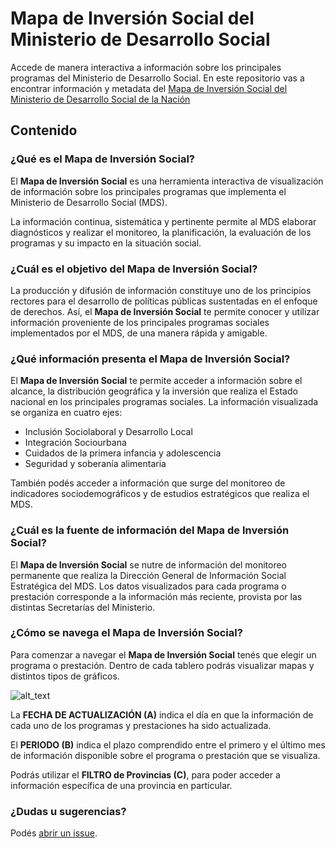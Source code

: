 # Mapa de Inversión Social del Ministerio de Desarrollo Social
Accede de manera interactiva a información sobre los principales programas del Ministerio de Desarrollo Social.
En este repositorio vas a encontrar información y metadata del [Mapa de Inversión Social del Ministerio de Desarrollo Social de la Nación](https://reportes.mds.gob.ar)

## Contenido
### ¿Qué es el Mapa de Inversión Social?
El **Mapa de Inversión Social** es una herramienta interactiva de visualización de información sobre los principales programas que implementa el Ministerio de Desarrollo Social (MDS).

La información continua, sistemática y pertinente permite al MDS elaborar diagnósticos y realizar el monitoreo, la planificación, la evaluación de los programas y su impacto en la situación social. 

### ¿Cuál es el objetivo del Mapa de Inversión Social?

La producción y difusión de información constituye uno de los principios rectores para el desarrollo de políticas públicas sustentadas en el enfoque de derechos. Así, el **Mapa de Inversión Social** te permite conocer y utilizar información proveniente de los principales programas sociales implementados por el MDS, de una manera rápida y amigable.  

### ¿Qué información presenta el Mapa de Inversión Social?

El **Mapa de Inversión Social** te permite acceder a información sobre el alcance, la distribución geográfica y la inversión que realiza el Estado nacional en los principales programas sociales. La información visualizada se organiza en cuatro ejes:

- Inclusión Sociolaboral y Desarrollo Local
- Integración Sociourbana
- Cuidados de la primera infancia y adolescencia
- Seguridad y soberanía alimentaria

También podés acceder a  información que surge del monitoreo de indicadores sociodemográficos y de estudios estratégicos que realiza el MDS.

### ¿Cuál es la fuente de información del Mapa de Inversión Social?

El **Mapa de Inversión Social** se nutre de información del monitoreo permanente que realiza la Dirección General de Información Social Estratégica del MDS. Los datos visualizados para cada programa o prestación corresponde a la información más reciente, provista por las distintas Secretarías del Ministerio. 

### ¿Cómo se navega el Mapa de Inversión Social?

Para comenzar a navegar el **Mapa de Inversión Social** tenés que elegir un programa o prestación. Dentro de cada tablero podrás visualizar mapas y distintos tipos de gráficos. 


![alt_text](images/fechas_navegación.png "image_tooltip")


La **FECHA DE ACTUALIZACIÓN (A)** indica el día en que la información de cada uno de los programas y prestaciones ha sido actualizada.

El **PERIODO (B)** indica el plazo comprendido entre el primero y el último mes de información disponible sobre el programa o prestación que se visualiza.

Podrás utilizar el **FILTRO de Provincias (C)**, para poder acceder a información específica de una provincia en particular. 

### ¿Dudas u sugerencias?
Podés [abrir un issue](https://github.com/datos-desarrollosocial-nacion/metadata-mapa-de-inversion-social/issues/new).

